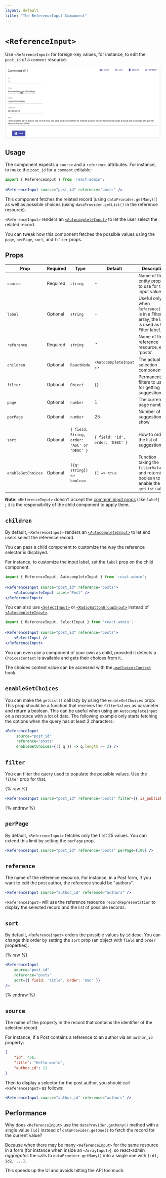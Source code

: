 ```yaml
---
layout: default
title: "The ReferenceInput Component"
---
```


# `<ReferenceInput>`

Use `<ReferenceInput>` for foreign-key values, for instance, to edit the `post_id` of a `comment` resource. 

![ReferenceInput](./img/reference-input.gif)

## Usage

The component expects a `source` and a `reference` attributes. For instance, to make the `post_id` for a `comment` editable:

```jsx
import { ReferenceInput } from 'react-admin';

<ReferenceInput source="post_id" reference="posts" />
```

This component fetches the related record (using `dataProvider.getMany()`) as well as possible choices (using `dataProvider.getList()` in the reference resource). 

`<ReferenceInput>` renders an [`<AutocompleteInput>`](./AutocompleteInput.md) to let the user select the related record.

You can tweak how this component fetches the possible values using the `page`, `perPage`, `sort`, and `filter` props.

## Props

| Prop               | Required | Type                                        | Default                          | Description                                                                              |
|--------------------|----------|---------------------------------------------|----------------------------------|------------------------------------------------------------------------------------------|
| `source`           | Required | `string`                                    | -                                | Name of the entity property to use for the input value                                   |
| `label`            | Optional | `string`                                    | -                                | Useful only when `ReferenceInput` is in a Filter array, the label is used as the Filter label.|
| `reference`        | Required | `string`                                    | ''                               | Name of the reference resource, e.g. 'posts'.                                            |
| `children`         | Optional | `ReactNode`                                 | `<AutocompleteInput />`          | The actual selection component                                                           |
| `filter`           | Optional | `Object`                                    | `{}`                             | Permanent filters to use for getting the suggestion list                                 |
| `page`             | Optional | `number`                                    | 1                                | The current page number                                                                  |
| `perPage`          | Optional | `number`                                    | 25                               | Number of suggestions to show                                                            |
| `sort`             | Optional | `{ field: String, order: 'ASC' or 'DESC' }` | `{ field: 'id', order: 'DESC' }` | How to order the list of suggestions                                                     |
| `enableGetChoices` | Optional | `({q: string}) => boolean`                  | `() => true`                     | Function taking the `filterValues` and returning a boolean to enable the `getList` call. |

**Note**: `<ReferenceInput>` doesn't accept the [common input props](./Inputs.md#common-input-props) (like `label`) ; it is the responsibility of the child component to apply them.

## `children`

By default, `<ReferenceInput>` renders an [`<AutocompleteInput>`](./AutocompleteInput.md) to let end users select the reference record.

You can pass a child component to customize the way the reference selector is displayed.

For instance, to customize the input label, set the `label` prop on the child component:

```jsx
import { ReferenceInput, AutocompleteInput } from 'react-admin';

<ReferenceInput source="post_id" reference="posts">
    <AutocompleteInput label="Post" />
</ReferenceInput>
```

You can also use [`<SelectInput>`](./SelectInput.md) or [`<RadioButtonGroupInput>`](./RadioButtonGroupInput.md) instead of [`<AutocompleteInput>`](./AutocompleteInput.md).

```jsx
import { ReferenceInput, SelectInput } from 'react-admin';

<ReferenceInput source="post_id" reference="posts">
    <SelectInput />
</ReferenceInput>
```

You can even use a component of your own as child, provided it detects a `ChoicesContext` is available and gets their choices from it.

The choices context value can be accessed with the [`useChoicesContext`](./useChoicesContext.md) hook.

## `enableGetChoices`

You can make the `getList()` call lazy by using the `enableGetChoices` prop. This prop should be a function that receives the `filterValues` as parameter and return a boolean. This can be useful when using an `AutocompleteInput` on a resource with a lot of data. The following example only starts fetching the options when the query has at least 2 characters:

```jsx
<ReferenceInput
     source="post_id"
     reference="posts"
     enableGetChoices={({ q }) => q.length >= 2} />
```

## `filter`

You can filter the query used to populate the possible values. Use the `filter` prop for that.

{% raw %}
```jsx
<ReferenceInput source="post_id" reference="posts" filter={{ is_published: true }} />
```
{% endraw %}

## `perPage`

By default, `<ReferenceInput>` fetches only the first 25 values. You can extend this limit by setting the `perPage` prop.

```jsx
<ReferenceInput source="post_id" reference="posts" perPage={100} />
```

## `reference`

The name of the reference resource. For instance, in a Post form, if you want to edit the post author, the reference should be "authors".

```jsx
<ReferenceInput source="author_id" reference="authors" />
```

`<ReferenceInput>` will use the reference resource `recordRepresentation` to display the selected record and the list of possible records.

## `sort`

By default, `<ReferenceInput>` orders the possible values by `id` desc. You can change this order by setting the `sort` prop (an object with `field` and `order` properties).

{% raw %}
```jsx
<ReferenceInput
    source="post_id"
    reference="posts"
    sort={{ field: 'title', order: 'ASC' }}
/>
```
{% endraw %}

## `source`

The name of the property in the record that contains the identifier of the selected record.

For instance, if a Post contains a reference to an author via an `author_id` property:

```json
{
    "id": 456,
    "title": "Hello world",
    "author_id": 12
}
```

Then to display a selector for the post author, you should call `<ReferenceInput>` as follows:

```jsx
<ReferenceInput source="author_id" reference="authors" />
```

## Performance 

Why does `<ReferenceInput>` use the `dataProvider.getMany()` method with a single value `[id]` instead of `dataProvider.getOne()` to fetch the record for the current value?

Because when there may be many `<ReferenceInput>` for the same resource in a form (for instance when inside an `<ArrayInput>`), so react-admin *aggregates* the calls to `dataProvider.getMany()` into a single one with `[id1, id2, ...]`.

This speeds up the UI and avoids hitting the API too much.
